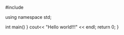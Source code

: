 #include <iostream>

using namespace std;

int main()
}
	cout<< "Hello world!!!" << endl;
	return 0;
}
